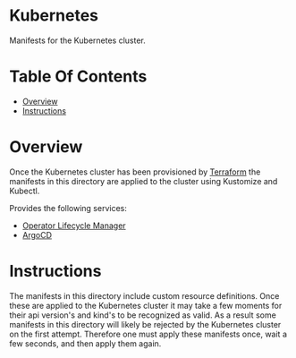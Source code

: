 # Kubernetes
Manifests for the Kubernetes cluster.

# Table Of Contents
- [Overview](#overview)
- [Instructions](#instructions)

# Overview
Once the Kubernetes cluster has been provisioned by [Terraform](../terraform) the manifests in this directory are applied to the cluster using Kustomize and Kubectl.

Provides the following services:

- [Operator Lifecycle Manager](./base/operator-lifecycle-manager)
- [ArgoCD](./base/argocd)

# Instructions
The manifests in this directory include custom resource definitions. Once these are applied to the Kubernetes cluster it may take a few moments for their api version's and kind's to be recognized as valid. As a result some manifests in this directory will likely be rejected by the Kubernetes cluster on the first attempt. Therefore one must apply these manifests once, wait a few seconds, and then apply them again.
